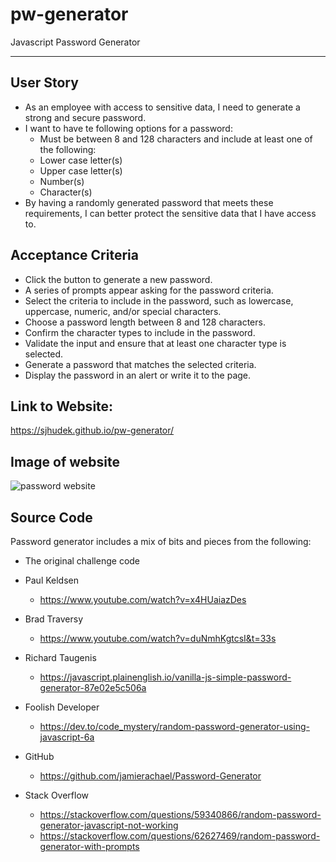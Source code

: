 # pw-generator
Javascript Password Generator

***

## User Story
* As an employee with access to sensitive data, I need to generate a strong and secure password. 
* I want to have te following options for a password:
  * Must be between 8 and 128 characters and include at least one of the following:
  * Lower case letter(s)
  * Upper case letter(s)
  * Number(s)
  * Character(s)
* By having a randomly generated password that meets these requirements, I can better protect the sensitive data that I have access to.

## Acceptance Criteria
* Click the button to generate a new password.
* A series of prompts appear asking for the password criteria.
* Select the criteria to include in the password, such as lowercase, uppercase, numeric, and/or special characters.
* Choose a password length between 8 and 128 characters.
* Confirm the character types to include in the password.
* Validate the input and ensure that at least one character type is selected.
* Generate a password that matches the selected criteria.
* Display the password in an alert or write it to the page.

## Link to Website:

https://sjhudek.github.io/pw-generator/

## Image of website
![password website](https://user-images.githubusercontent.com/16738959/235332571-fbe23365-ec77-45c1-8a9e-5b66a90e6e97.png)

## Source Code
Password generator includes a mix of bits and pieces from the following:
* The original challenge code
* Paul Keldsen
  * https://www.youtube.com/watch?v=x4HUaiazDes

* Brad Traversy
  * https://www.youtube.com/watch?v=duNmhKgtcsI&t=33s

* Richard Taugenis
  * https://javascript.plainenglish.io/vanilla-js-simple-password-generator-87e02e5c506a

* Foolish Developer
  * https://dev.to/code_mystery/random-password-generator-using-javascript-6a

* GitHub
  * https://github.com/jamierachael/Password-Generator

* Stack Overflow
  * https://stackoverflow.com/questions/59340866/random-password-generator-javascript-not-working
  * https://stackoverflow.com/questions/62627469/random-password-generator-with-prompts
